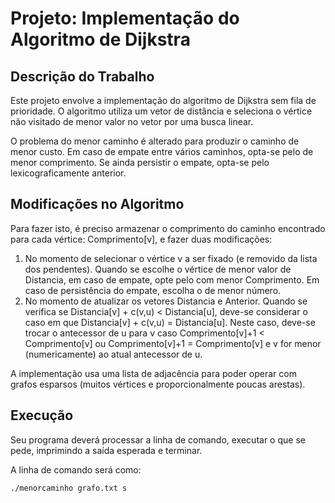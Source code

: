 # Projeto: Implementação do Algoritmo de Dijkstra

## Descrição do Trabalho

Este projeto envolve a implementação do algoritmo de Dijkstra sem fila de prioridade. O algoritmo utiliza um vetor de distância e seleciona o vértice não visitado de menor valor no vetor por uma busca linear.

O problema do menor caminho é alterado para produzir o caminho de menor custo. Em caso de empate entre vários caminhos, opta-se pelo de menor comprimento. Se ainda persistir o empate, opta-se pelo lexicograficamente anterior.

## Modificações no Algoritmo

Para fazer isto, é preciso armazenar o comprimento do caminho encontrado para cada vértice: Comprimento[v], e fazer duas modificações:

1. No momento de selecionar o vértice v a ser fixado (e removido da lista dos pendentes). Quando se escolhe o vértice de menor valor de Distancia, em caso de empate, opte pelo com menor Comprimento. Em caso de persistência do empate, escolha o de menor número.
2. No momento de atualizar os vetores Distancia e Anterior. Quando se verifica se Distancia[v] + c(v,u) < Distancia[u], deve-se considerar o caso em que Distancia[v] + c(v,u) = Distancia[u]. Neste caso, deve-se trocar o antecessor de u para v caso Comprimento[v]+1 < Comprimento[v] ou Comprimento[v]+1 = Comprimento[v] e v for menor (numericamente) ao atual antecessor de u.

A implementação usa uma lista de adjacência para poder operar com grafos esparsos (muitos vértices e proporcionalmente poucas arestas).

## Execução

Seu programa deverá processar a linha de comando, executar o que se pede, imprimindo a saída esperada e terminar.

A linha de comando será como:

```bash
./menorcaminho grafo.txt s
